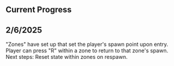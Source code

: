 <h2>Current Progress</h2>
<h2>2/6/2025</h2>
"Zones" have set up that set the player's spawn point upon entry.</br>
Player can press "R" within a zone to return to that zone's spawn.</br>
Next steps: Reset state within zones on respawn.
